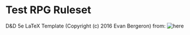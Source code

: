 # Test RPG Ruleset

D&D 5e LaTeX Template (Copyright (c) 2016 Evan Bergeron) from: ![here](https://github.com/evanbergeron/DND-5e-LaTeX-Template)
